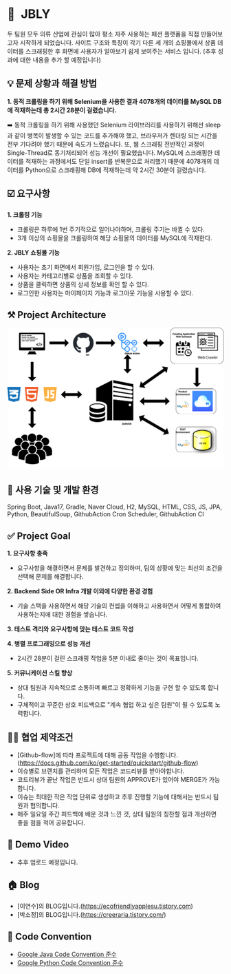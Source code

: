 # 👕  JBLY
두 팀원 모두 의류 산업에 관심이 많아 평소 자주 사용하는 패션 플랫폼을 직접 만들어보고자 시작하게 되었습니다. 사이트 구조와 특징이 각기 다른 세 개의 쇼핑몰에서 상품 데이터를 스크래핑한 후 화면에 사용자가 알아보기 쉽게 보여주는 서비스 입니다. 
(추후 성과에 대한 내용을 추가 할 예정입니다)

## 💡 문제 상황과 해결 방법
**1. 동적 크롤링을 하기 위해 Selenium을 사용한 결과 4078개의 데이터를 MySQL DB에 적재하는데 총 2시간 28분이 걸렸습니다.**

➡️ 동적 크롤링을 하기 위해 사용했던 Selenium 라이브러리를 사용하기 위해선 sleep과 같이 병목이 발생할 수 있는 코드를 추가해야 했고, 브라우저가 렌더링 되는 시간을 전부 기다려야 했기 때문에 속도가 느렸습니다. 또, 웹 스크래핑 전반적인 과정이 Single-Thread로 동기처리되어 성능 개선이 필요했습니다. MySQL에 스크래핑한 데이터를 적재하는 과정에서도 단일 insert를 반복문으로 처리했기 때문에 4078개의 데이터를 Python으로 스크래핑해 DB에 적재하는데 약 2시간 30분이 걸렸습니다.

## ☑️ 요구사항
**1. 크롤링 기능**
  - 크롤링은 하루에 1번 주기적으로 일어나야하며, 크롤링 주기는 바뀔 수 있다.
  - 3개 이상의 쇼핑몰을 크롤링하여 해당 쇼핑몰의 데이터를 MySQL에 적재한다.

**2. JBLY 쇼핑몰 기능**
  - 사용자는 초기 화면에서 회원가입, 로그인을 할 수 있다.
  - 사용자는 카테고리별로 상품을 조회할 수 있다.
  - 상품을 클릭하면 상품의 상세 정보를 확인 할 수 있다.
  - 로그인한 사용자는 마이페이지 기능과 로그아웃 기능을 사용할 수 있다.

## ⚒️ Project Architecture
![Project_Architecture](image/ProjectArch.png)

## 📖 사용 기술 및 개발 환경
Spring Boot, Java17, Gradle, Naver Cloud, H2, MySQL, HTML, CSS, JS, JPA, Python, BeautifulSoup, GithubAction Cron Scheduler, GithubAction CI

## ✅ Project Goal
**1. 요구사항 충족**

- 요구사항을 해결하면서 문제를 발견하고 정의하며, 팀의 상황에 맞는 최선의 조건을 선택해 문제를 해결합니다.
  
**2. Backend Side OR Infra 개발 이외에 다양한 환경 경험**

- 기술 스택을 사용하면서 해당 기술의 컨셉을 이해하고 사용하면서 어떻게 통합하여 사용하는지에 대한 경험을 쌓습니다.

**3. 테스트 격리와 요구사항에 맞는 테스트 코드 작성**

**4. 병렬 프로그래밍으로 성능 개선**

  - 2시간 28분이 걸린 스크래핑 작업을 5분 이내로 줄이는 것이 목표입니다.
  
**5. 커뮤니케이션 스킬 향상**

  - 상대 팀원과 지속적으로 소통하며 빠르고 정확하게 기능을 구현 할 수 있도록 합니다.
  - 구체적이고 꾸준한 상호 피드백으로 "계속 협업 하고 싶은 팀원"이 될 수 있도록 노력합니다.

## ✍🏻 협업 제약조건
- [Github-flow]에 따라 프로젝트에 대해 공동 작업을 수행합니다.(https://docs.github.com/ko/get-started/quickstart/github-flow)
- 이슈별로 브랜치를 관리하며 모든 작업은 코드리뷰를 받아야합니다.  
- 코드리뷰가 끝난 작업은 반드시 상대 팀원의 APPROVE가 있어야 MERGE가 가능합니다.
- 이슈는 최대한 작은 작업 단위로 생성하고 추후 진행할 기능에 대해서는 반드시 팀원과 협의합니다.
- 매주 일요일 주간 피드백에 배운 것과 느낀 것, 상대 팀원의 칭찬할 점과 개선하면 좋을 점을 적어 공유합니다. 

## 🎥 Demo Video
- 추후 업로드 예정입니다.

## 🏠 Blog
- [이연수]의 BLOG입니다.(https://ecofriendlyapplesu.tistory.com)
- [박소정]의 BLOG입니다.(https://creeraria.tistory.com/)

## 👀 Code Convention
- [Google Java Code Convention 준수](https://google.github.io/styleguide/javaguide.html)
- [Google Python Code Convention 준수](https://google.github.io/styleguide/pyguide.html)
